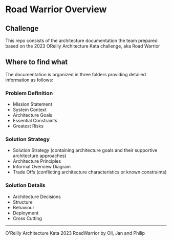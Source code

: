 # Road Warrior Overview

## Challenge

This repo consists of the architecture documentation the team prepared based on the 2023 OReilly Architecture Kata challenge, aka Road Warrior

## Where to find what

The documentation is organized in three folders providing detailed information as follows:

### Problem Definition

- Mission Statement
- System Context
- Architecture Goals
- Essential Constraints
- Greatest Risks

### Solution Strategy

- Solution Strategy (containing architecture goals and their supportive architecture approaches)
- Architecture Principles
- Informal Overview Diagram
- Trade Offs (conflicting architecture characteristics or known constraints)

### Solution Details

- Architecture Decisions
- Structure
- Behaviour
- Deployment
- Cross Cutting

---


O'Reilly Architecture Kata 2023 RoadWarrior by Oli, Jan and Philip

